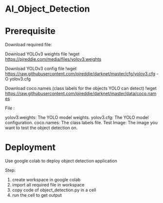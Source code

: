 # AI_Object_Detection


# Prerequisite 


Download required file:

Download YOLOv3 weights file
!wget https://pjreddie.com/media/files/yolov3.weights

Download YOLOv3 config file
!wget https://raw.githubusercontent.com/pjreddie/darknet/master/cfg/yolov3.cfg -O yolov3.cfg

Download coco.names (class labels for the objects YOLO can detect)
!wget https://raw.githubusercontent.com/pjreddie/darknet/master/data/coco.names


File :

yolov3.weights: The YOLO model weights.
yolov3.cfg: The YOLO model configuration.
coco.names: The class labels file.
Test Image: The image you want to test the object detection on.


# Deployment

Use google colab to deploy object detection application

Step:

1. create workspace in google colab
2. import all required file in workspace
3. copy code of object_detection.py in a cell
4. run the cell to get output
